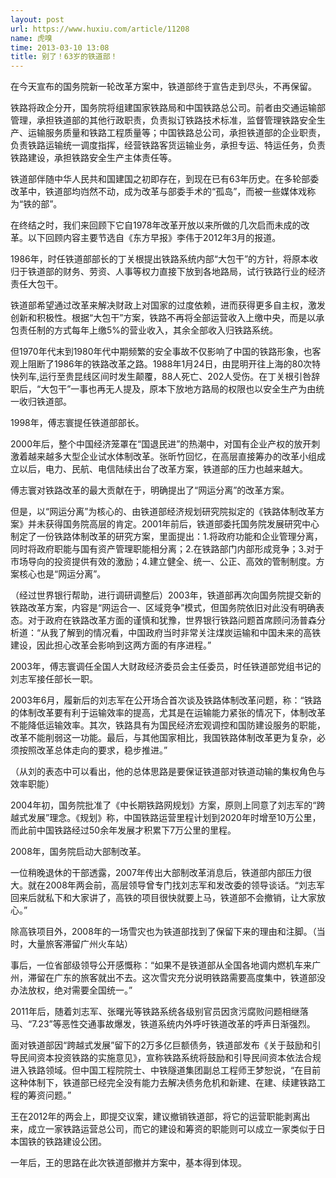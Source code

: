 ```yaml
---
layout: post
url: https://www.huxiu.com/article/11208
name: 虎嗅
time: 2013-03-10 13:08
title: 别了！63岁的铁道部！
---
```

在今天宣布的国务院新一轮改革方案中，铁道部终于宣告走到尽头，不再保留。

铁路将政企分开，国务院将组建国家铁路局和中国铁路总公司。前者由交通运输部管理，承担铁道部的其他行政职责，负责拟订铁路技术标准，监督管理铁路安全生产、运输服务质量和铁路工程质量等；中国铁路总公司，承担铁道部的企业职责，负责铁路运输统一调度指挥，经营铁路客货运输业务，承担专运、特运任务，负责铁路建设，承担铁路安全生产主体责任等。

铁道部伴随中华人民共和国建国之初即存在，到现在已有63年历史。在多轮部委改革中，铁道部均岿然不动，成为改革与部委手术的“孤岛”，而被一些媒体戏称为“铁的部”。

在终结之时，我们来回顾下它自1978年改革开放以来所做的几次启而未成的改革。以下回顾内容主要节选自《东方早报》李伟于2012年3月的报道。

1986年，时任铁道部部长的丁关根提出铁路系统内部“大包干”的方针，将原本收归于铁道部的财务、劳资、人事等权力直接下放到各地路局，试行铁路行业的经济责任大包干。

铁道部希望通过改革来解决财政上对国家的过度依赖，进而获得更多自主权，激发创新和积极性。根据“大包干”方案，铁路不再将全部运营收入上缴中央，而是以承包责任制的方式每年上缴5%的营业收入，其余全部收入归铁路系统。

但1970年代末到1980年代中期频繁的安全事故不仅影响了中国的铁路形象，也客观上阻断了1986年的铁路改革之路。1988年1月24日，由昆明开往上海的80次特快列车,运行至贵昆线区间时发生颠覆，88人死亡、202人受伤。在丁关根引咎辞职后，“大包干”一事也再无人提及，原本下放地方路局的权限也以安全生产为由统一收归铁道部。

1998年，傅志寰提任铁道部部长。

2000年后，整个中国经济笼罩在“国退民进”的热潮中，对国有企业产权的放开刺激着越来越多大型企业试水体制改革。张昕竹回忆，在高层直接筹办的改革小组成立以后，电力、民航、电信陆续出台了改革方案，铁道部的压力也越来越大。

傅志寰对铁路改革的最大贡献在于，明确提出了“网运分离”的改革方案。

但是，以“网运分离”为核心的、由铁道部经济规划研究院拟定的《铁路体制改革方案》并未获得国务院高层的肯定。2001年前后，铁道部委托国务院发展研究中心制定了一份铁路体制改革的研究方案，里面提出：1.将政府功能和企业管理分离，同时将政府职能与国有资产管理职能相分离；2.在铁路部门内部形成竞争；3.对于市场导向的投资提供有效的激励；4.建立健全、统一、公正、高效的管制制度。方案核心也是“网运分离”。

（经过世界银行帮助，进行调研调整后）2003年，铁道部再次向国务院提交新的铁路改革方案，内容是“网运合一、区域竞争”模式，但国务院依旧对此没有明确表态。对于政府在铁路改革方面的谨慎和犹豫，世界银行铁路问题首席顾问汤普森分析道：“从我了解到的情况看，中国政府当时非常关注煤炭运输和中国未来的高铁建设，因此担心改革会影响到这两方面的有序进程。”

2003年，傅志寰调任全国人大财政经济委员会主任委员，时任铁道部党组书记的刘志军接任部长一职。

2003年6月，履新后的刘志军在公开场合首次谈及铁路体制改革问题，称：“铁路的体制改革要有利于运输效率的提高，尤其是在运输能力紧张的情况下，体制改革不能降低运输效率。其次，铁路具有为国民经济宏观调控和国防建设服务的职能，改革不能削弱这一功能。最后，与其他国家相比，我国铁路体制改革更为复杂，必须按照改革总体走向的要求，稳步推进。”

（从刘的表态中可以看出，他的总体思路是要保证铁道部对铁道动输的集权角色与效率职能）

2004年初，国务院批准了《中长期铁路网规划》方案，原则上同意了刘志军的“跨越式发展”理念。《规划》称，中国铁路运营里程计划到2020年时增至10万公里，而此前中国铁路经过50余年发展才积累下7万公里的里程。

2008年，国务院启动大部制改革。

一位稍晚退休的干部透露，2007年传出大部制改革消息后，铁道部内部压力很大。就在2008年两会前，高层领导曾专门找刘志军和发改委的领导谈话。“刘志军回来后就私下和大家讲了，高铁的项目很快就要上马，铁道部不会撤销，让大家放心。”

除高铁项目外，2008年的一场雪灾也为铁道部找到了保留下来的理由和注脚。（当时，大量旅客滞留广州火车站）

事后，一位省部级领导公开感慨称：“如果不是铁道部从全国各地调内燃机车来广州，滞留在广东的旅客就出不去。这次雪灾充分说明铁路需要高度集中，铁道部没办法放权，绝对需要全国统一。”

2011年后，随着刘志军、张曙光等铁路系统各级别官员因贪污腐败问题相继落马、“7.23”等恶性交通事故爆发，铁道系统内外呼吁铁道改革的呼声日渐强烈。

面对铁道部因“跨越式发展”留下的2万多亿巨额债务，铁道部发布《关于鼓励和引导民间资本投资铁路的实施意见》，宣称铁路系统将鼓励和引导民间资本依法合规进入铁路领域。但中国工程院院士、中铁隧道集团副总工程师王梦恕说，“在目前这种体制下，铁道部已经完全没有能力去解决债务危机和新建、在建、续建铁路工程的筹资问题。”

王在2012年的两会上，即提交议案，建议撤销铁道部，将它的运营职能剥离出来，成立一家铁路运营总公司，而它的建设和筹资的职能则可以成立一家类似于日本国铁的铁路建设公团。

一年后，王的思路在此次铁道部撤并方案中，基本得到体现。

